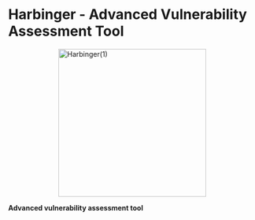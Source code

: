# Harbinger - Advanced Vulnerability Assessment Tool

<img src="https://github.com/user-attachments/assets/835b6c70-0404-483c-9420-c19c95f4f234" alt="Harbinger(1)" width="300" style="display: block; margin: 0 auto;"/>

**Advanced vulnerability assessment tool**
